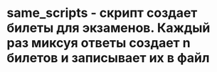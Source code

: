 # same_scripts - скрипт создает билеты для экзаменов. Каждый раз миксуя ответы создает n билетов и записывает их в файл
